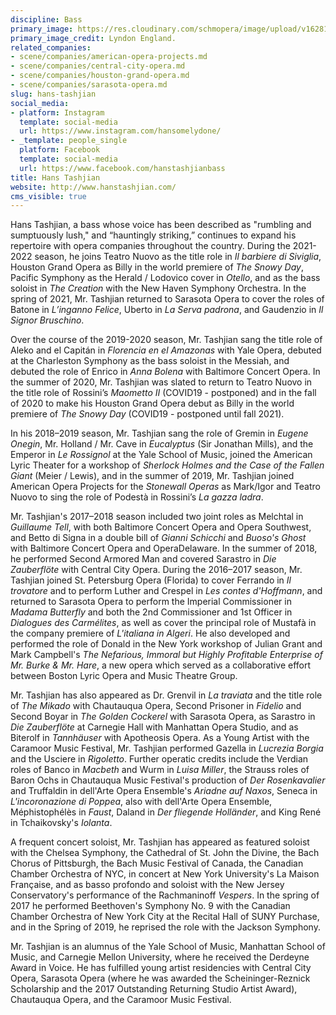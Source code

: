 ```yaml
---
discipline: Bass
primary_image: https://res.cloudinary.com/schmopera/image/upload/v1628102371/media/2021/08/Hans_Tashjian_Headshot_pjgckw.jpg
primary_image_credit: Lyndon England.
related_companies:
- scene/companies/american-opera-projects.md
- scene/companies/central-city-opera.md
- scene/companies/houston-grand-opera.md
- scene/companies/sarasota-opera.md
slug: hans-tashjian
social_media:
- platform: Instagram
  template: social-media
  url: https://www.instagram.com/hansomelydone/
- _template: people_single
  platform: Facebook
  template: social-media
  url: https://www.facebook.com/hanstashjianbass
title: Hans Tashjian
website: http://www.hanstashjian.com/
cms_visible: true
---
```

Hans Tashjian, a bass whose voice has been described as "rumbling and sumptuously lush," and “hauntingly striking,” continues to expand his repertoire with opera companies throughout the country.  During the 2021-2022 season, he joins Teatro Nuovo as the title role in _Il barbiere di Siviglia_, Houston Grand Opera as Billy in the world premiere of _The Snowy Day_, Pacific Symphony as the Herald / Lodovico cover in _Otello_, and as the bass soloist in _The Creation_ with the New Haven Symphony Orchestra.  In the spring of 2021, Mr. Tashjian returned to Sarasota Opera to cover the roles of Batone in _L’inganno Felice_, Uberto in _La Serva padrona_, and Gaudenzio in _Il Signor Bruschino_.

Over the course of the 2019-2020 season, Mr. Tashjian sang the title role of Aleko and el Capitán in _Florencia en el Amazonas_ with Yale Opera, debuted at the Charleston Symphony as the bass soloist in the Messiah, and debuted the role of Enrico in _Anna Bolena_ with Baltimore Concert Opera. In the summer of 2020, Mr. Tashjian was slated to return to Teatro Nuovo in the title role of Rossini’s _Maometto II_ (COVID19 - postponed) and in the fall of 2020 to make his Houston Grand Opera debut as Billy in the world premiere of _The Snowy Day_ (COVID19 - postponed until fall 2021). 

In his 2018–2019 season, Mr. Tashjian sang the role of Gremin in _Eugene Onegin_, Mr. Holland / Mr. Cave in _Eucalyptus_ (Sir Jonathan Mills), and the Emperor in _Le Rossignol_ at the Yale School of Music, joined the American Lyric Theater for a workshop of _Sherlock Holmes and the Case of the Fallen Giant_ (Meier / Lewis), and in the summer of 2019, Mr. Tashjian joined American Opera Projects for the _Stonewall Operas_ as Mark/Igor and Teatro Nuovo to sing the role of Podestà in Rossini’s _La gazza ladra_.

Mr. Tashjian's 2017–2018 season included two joint roles as Melchtal in _Guillaume Tell_, with both Baltimore Concert Opera and Opera Southwest, and Betto di Signa in a double bill of _Gianni Schicchi_ and _Buoso's Ghost_ with Baltimore Concert Opera and OperaDelaware. In the summer of 2018, he performed Second Armored Man and covered Sarastro in _Die Zauberflöte_ with Central City Opera. During the 2016–2017 season, Mr. Tashjian joined St. Petersburg Opera (Florida) to cover Ferrando in _Il trovatore_ and to perform Luther and Crespel in _Les contes d'Hoffmann_, and returned to Sarasota Opera to perform the Imperial Commissioner in _Madama Butterfly_ and both the 2nd Commissioner and 1st Officer in _Dialogues des Carmélites_, as well as cover the principal role of Mustafà in the company premiere of _L'italiana in Algeri_. He also developed and performed the role of Donald in the New York workshop of Julian Grant and Mark Campbell's _The Nefarious, Immoral but Highly Profitable Enterprise of Mr. Burke & Mr. Hare_, a new opera which served as a collaborative effort between Boston Lyric Opera and Music Theatre Group.

Mr. Tashjian has also appeared as Dr. Grenvil in _La traviata_ and the title role of _The Mikado_ with Chautauqua Opera, Second Prisoner in _Fidelio_ and Second Boyar in _The Golden Cockerel_ with Sarasota Opera, as Sarastro in _Die Zauberflöte_ at Carnegie Hall with Manhattan Opera Studio, and as Biterolf in _Tannhäuser_ with Apotheosis Opera. As a Young Artist with the Caramoor Music Festival, Mr. Tashjian performed Gazella in _Lucrezia Borgia_ and the Usciere in _Rigoletto_. Further operatic credits include the Verdian roles of Banco in _Macbeth_ and Wurm in _Luisa Miller_, the Strauss roles of Baron Ochs in Chautauqua Music Festival's production of _Der Rosenkavalier_ and Truffaldin in dell'Arte Opera Ensemble's _Ariadne auf Naxos_, Seneca in _L'incoronazione di Poppea_, also with dell'Arte Opera Ensemble, Méphistophélès in _Faust_, Daland in _Der fliegende Holländer_, and King René in Tchaikovsky's _Iolanta_. 

A frequent concert soloist, Mr. Tashjian has appeared as featured soloist with the Chelsea Symphony, the Cathedral of St. John the Divine, the Bach Chorus of Pittsburgh, the Bach Music Festival of Canada, the Canadian Chamber Orchestra of NYC, in concert at New York University's La Maison Française, and as basso profondo and soloist with the New Jersey Conservatory's performance of the Rachmaninoff _Vespers_. In the spring of 2017 he performed Beethoven's Symphony No. 9 with the Canadian Chamber Orchestra of New York City at the Recital Hall of SUNY Purchase, and in the Spring of 2019, he reprised the role with the Jackson Symphony.

Mr. Tashjian is an alumnus of the Yale School of Music, Manhattan School of Music, and Carnegie Mellon University, where he received the Derdeyne Award in Voice. He has fulfilled young artist residencies with Central City Opera, Sarasota Opera (where he was awarded the Scheininger-Reznick Scholarship and the 2017 Outstanding Returning Studio Artist Award), Chautauqua Opera, and the Caramoor Music Festival.